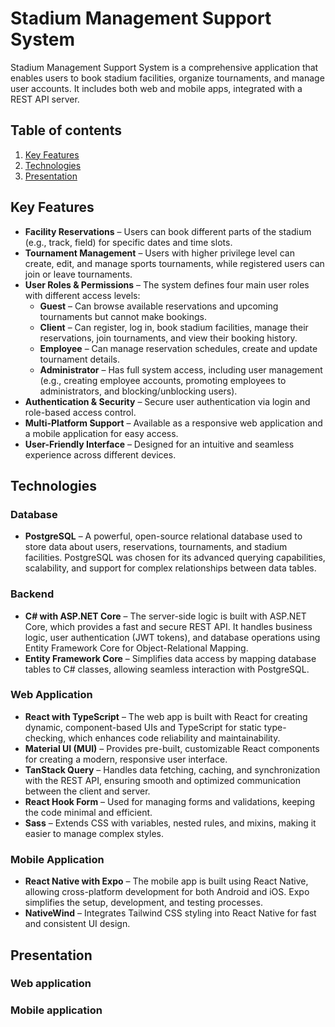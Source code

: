 # Stadium Management Support System
Stadium Management Support System is a comprehensive application that enables users to book stadium facilities, organize tournaments, and manage user accounts. It includes both web and mobile apps, integrated with a REST API server.

## Table of contents

1. [Key Features](#key-features)
2. [Technologies](#usedtechnologies)
3. [Presentation](#presentation)

## Key Features

- **Facility Reservations** – Users can book different parts of the stadium (e.g., track, field) for specific dates and time slots.  
- **Tournament Management** – Users with higher privilege level can create, edit, and manage sports tournaments, while registered users can join or leave tournaments.  
- **User Roles & Permissions** – The system defines four main user roles with different access levels:  
  - **Guest** – Can browse available reservations and upcoming tournaments but cannot make bookings.  
  - **Client** – Can register, log in, book stadium facilities, manage their reservations, join tournaments, and view their booking history.  
  - **Employee** – Can manage reservation schedules, create and update tournament details.  
  - **Administrator** – Has full system access, including user management (e.g., creating employee accounts, promoting employees to administrators, and blocking/unblocking users).  
- **Authentication & Security** – Secure user authentication via login and role-based access control.  
- **Multi-Platform Support** – Available as a responsive web application and a mobile application for easy access.  
- **User-Friendly Interface** – Designed for an intuitive and seamless experience across different devices. 

## Technologies

### Database  

- **PostgreSQL** – A powerful, open-source relational database used to store data about users, reservations, tournaments, and stadium facilities. PostgreSQL was chosen for its advanced querying capabilities, scalability, and support for complex relationships between data tables.  

### Backend  

- **C# with ASP.NET Core** – The server-side logic is built with ASP.NET Core, which provides a fast and secure REST API. It handles business logic, user authentication (JWT tokens), and database operations using Entity Framework Core for Object-Relational Mapping.  
- **Entity Framework Core** – Simplifies data access by mapping database tables to C# classes, allowing seamless interaction with PostgreSQL.  

### Web Application  

- **React with TypeScript** – The web app is built with React for creating dynamic, component-based UIs and TypeScript for static type-checking, which enhances code reliability and maintainability.  
- **Material UI (MUI)** – Provides pre-built, customizable React components for creating a modern, responsive user interface.  
- **TanStack Query** – Handles data fetching, caching, and synchronization with the REST API, ensuring smooth and optimized communication between the client and server.  
- **React Hook Form** – Used for managing forms and validations, keeping the code minimal and efficient.  
- **Sass** – Extends CSS with variables, nested rules, and mixins, making it easier to manage complex styles.  

### Mobile Application  

- **React Native with Expo** – The mobile app is built using React Native, allowing cross-platform development for both Android and iOS. Expo simplifies the setup, development, and testing processes.  
- **NativeWind** – Integrates Tailwind CSS styling into React Native for fast and consistent UI design.  

## Presentation

### Web application



### Mobile application

